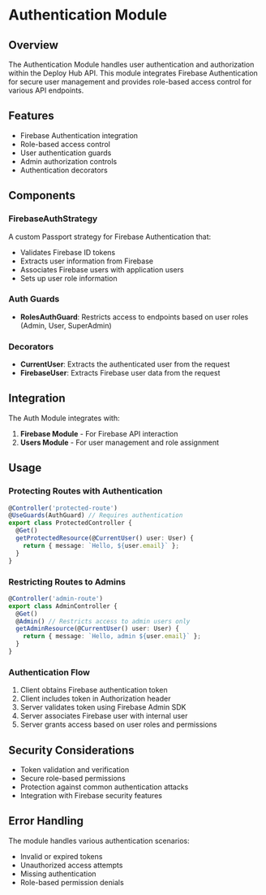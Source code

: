 # Authentication Module

## Overview

The Authentication Module handles user authentication and authorization within the Deploy Hub API. This module integrates Firebase Authentication for secure user management and provides role-based access control for various API endpoints.

## Features

- Firebase Authentication integration
- Role-based access control
- User authentication guards
- Admin authorization controls
- Authentication decorators

## Components

### FirebaseAuthStrategy

A custom Passport strategy for Firebase Authentication that:

- Validates Firebase ID tokens
- Extracts user information from Firebase
- Associates Firebase users with application users
- Sets up user role information

### Auth Guards

- **RolesAuthGuard**: Restricts access to endpoints based on user roles (Admin, User, SuperAdmin)

### Decorators

- **CurrentUser**: Extracts the authenticated user from the request
- **FirebaseUser**: Extracts Firebase user data from the request

## Integration

The Auth Module integrates with:

1. **Firebase Module** - For Firebase API interaction
2. **Users Module** - For user management and role assignment

## Usage

### Protecting Routes with Authentication

```typescript
@Controller('protected-route')
@UseGuards(AuthGuard) // Requires authentication
export class ProtectedController {
  @Get()
  getProtectedResource(@CurrentUser() user: User) {
    return { message: `Hello, ${user.email}` };
  }
}
```

### Restricting Routes to Admins

```typescript
@Controller('admin-route')
export class AdminController {
  @Get()
  @Admin() // Restricts access to admin users only
  getAdminResource(@CurrentUser() user: User) {
    return { message: `Hello, admin ${user.email}` };
  }
}
```

### Authentication Flow

1. Client obtains Firebase authentication token
2. Client includes token in Authorization header
3. Server validates token using Firebase Admin SDK
4. Server associates Firebase user with internal user
5. Server grants access based on user roles and permissions

## Security Considerations

- Token validation and verification
- Secure role-based permissions
- Protection against common authentication attacks
- Integration with Firebase security features

## Error Handling

The module handles various authentication scenarios:

- Invalid or expired tokens
- Unauthorized access attempts
- Missing authentication
- Role-based permission denials
